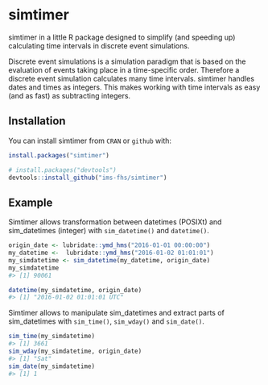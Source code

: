 
<!-- README.md is generated from README.Rmd. Please edit that file -->
simtimer
========

simtimer in a little R package designed to simplify (and speeding up) calculating time intervals in discrete event simulations.

Discrete event simulations is a simulation paradigm that is based on the evaluation of events taking place in a time-specific order. Therefore a discrete event simulation calculates many time intervals. simtimer handles dates and times as integers. This makes working with time intervals as easy (and as fast) as subtracting integers.

Installation
------------

You can install simtimer from `CRAN` or `github` with:

``` r
install.packages("simtimer")

# install.packages("devtools")
devtools::install_github("ims-fhs/simtimer")
```

Example
-------

Simtimer allows transformation between datetimes (POSIXt) and sim\_datetimes (integer) with `sim_datetime()` and `datetime()`.

``` r
origin_date <- lubridate::ymd_hms("2016-01-01 00:00:00")
my_datetime <-  lubridate::ymd_hms("2016-01-02 01:01:01")
my_simdatetime <- sim_datetime(my_datetime, origin_date)
my_simdatetime
#> [1] 90061
```

``` r
datetime(my_simdatetime, origin_date)
#> [1] "2016-01-02 01:01:01 UTC"
```

Simtimer allows to manipulate sim\_datetimes and extract parts of sim\_datetimes with `sim_time()`, `sim_wday()` and `sim_date()`.

``` r
sim_time(my_simdatetime)
#> [1] 3661
sim_wday(my_simdatetime, origin_date)
#> [1] "Sat"
sim_date(my_simdatetime)
#> [1] 1
```
